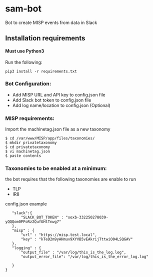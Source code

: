 # sam-bot
Bot to create MISP events from data in Slack

## Installation requirements

#### Must use Python3

Run the following:
~~~~shell
pip3 install -r requirements.txt
~~~~

### Bot Configuration:
 - Add MISP URL and API key to config.json file
 - Add Slack bot token to config.json file
 - Add log name/location to config.json (Optional)

### MISP requirements:
Import the machinetag.json file as a new taxonomy 
~~~~shell
$ cd /var/www/MISP/app/files/taxonomies/
$ mkdir privatetaxonomy
$ cd privatetaxonomy
$ vi machinetag.json
$ paste contents
~~~~

### Taxonomies to be enabled at a minimum:
the bot requires that the following taxonomies are enable to run
 - TLP
 - IR8


 config.json example
 ~~~~shell{
	"slack":{
		"SLACK_BOT_TOKEN" : "xoxb-332250278039-yQQQom0PPoRz2QufGHlTnwg7"
	},
	"misp" : {
		"url" : "https://misp.test.local",
		"key" : "kTeD2m9yAHmuv9XYVB5vEAkrijTttwiO04LSQGAV"
	},
	"logging" : {
		"output_file" : "/var/log/this_is_the_log.log",
		"output_error_file": "/var/log/this_is_the_error_log.log"

	}
}
~~~~